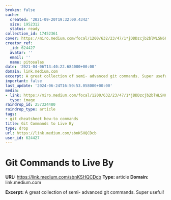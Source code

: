 ```yaml
---
broken: false
cache:
  created: '2021-09-20T19:32:00.434Z'
  size: 1952312
  status: ready
collection_id: 17452361
cover: https://miro.medium.com/focal/1200/632/23/47/1*jDDDzcjb2blWLSN68q3l2A.png
creator_ref:
  _id: 624427
  avatar: ''
  email: ''
  name: pitosalas
date: '2021-04-06T13:40:22.684000+00:00'
domain: link.medium.com
excerpt: A great collection of semi- advanced git commands. Super useful!
important: false
last_update: '2024-06-24T16:50:53.058000+00:00'
media:
- link: https://miro.medium.com/focal/1200/632/23/47/1*jDDDzcjb2blWLSN68q3l2A.png
  type: image
raindrop_id: 257324480
raindrop_type: article
tags:
- git cheatsheet how-to commands
title: Git Commands to Live By
type: drop
url: https://link.medium.com/sbnKSHQCDcb
user_id: 624427
---
```


# Git Commands to Live By

**URL:** https://link.medium.com/sbnKSHQCDcb
**Type:** article
**Domain:** link.medium.com

**Excerpt:** A great collection of semi- advanced git commands. Super useful!
